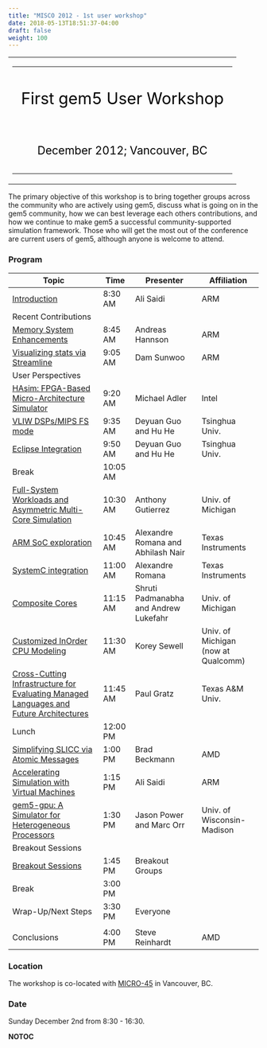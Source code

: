 ```yaml
---
title: "MISCO 2012 - 1st user workshop"
date: 2018-05-13T18:51:37-04:00
draft: false
weight: 100
---
```


<table>
<tbody>
<tr class="odd">
<td><table>
<tbody>
<tr class="odd">
<td><div style="font-size:202%;border:none;margin: 0;padding:.3em;text-align:center;color:#000">
<p>First gem5 User Workshop</p>
</div>
<div style="font-size:140%;border:none;margin: 0;padding:.3em;text-align:center;color:#000">
<p>December 2012; Vancouver, BC</p>
</div></td>
</tr>
</tbody>
</table></td>
</tr>
</tbody>
</table>

The primary objective of this workshop is to bring together groups
across the community who are actively using gem5, discuss what is going
on in the gem5 community, how we can best leverage each others
contributions, and how we continue to make gem5 a successful
community-supported simulation framework. Those who will get the most
out of the conference are current users of gem5, although anyone is
welcome to
attend.

### Program

| Topic                                                                                                                                                    | Time     | Presenter                             | Affiliation                         |
| -------------------------------------------------------------------------------------------------------------------------------------------------------- | -------- | ------------------------------------- | ----------------------------------- |
| [Introduction](Media:gem5_user_workshop_intro.pdf "wikilink")                                                                                            | 8:30 AM  | Ali Saidi                             | ARM                                 |
| Recent Contributions                                                                                                                                     |
| [Memory System Enhancements](Media:2012_12_01_gem5_workshop_Memory.pdf "wikilink")                                                                       | 8:45 AM  | Andreas Hannson                       | ARM                                 |
| [Visualizing stats via Streamline](Media:2012_12_01_gem5_workshop_Streamline.pdf "wikilink")                                                             | 9:05 AM  | Dam Sunwoo                            | ARM                                 |
| User Perspectives                                                                                                                                        |
| [HAsim: FPGA-Based Micro-Architecture Simulator](Media:201212_HAsim_GEM5.pdf "wikilink")                                                                 | 9:20 AM  | Michael Adler                         | Intel                               |
| [VLIW DSPs/MIPS FS mode](Media:Tsinghua's_Presentation_for_gem5_Workshop_2012.pdf "wikilink")                                                            | 9:35 AM  | Deyuan Guo and Hu He                  | Tsinghua Univ.                      |
| [Eclipse Integration](Media:Tsinghua's_Presentation_for_gem5_Workshop_2012.pdf "wikilink")                                                               | 9:50 AM  | Deyuan Guo and Hu He                  | Tsinghua Univ.                      |
| Break                                                                                                                                                    | 10:05 AM |                                       |                                     |
| [Full-System Workloads and Asymmetric Multi-Core Simulation](Media:Gutierrez_gem5_workshop_2012.pdf "wikilink")                                          | 10:30 AM | Anthony Gutierrez                     | Univ. of Michigan                   |
| [ARM SoC exploration](Media:Gem5_workshop_arm_soc_exploration_ext.pdf "wikilink")                                                                        | 10:45 AM | Alexandre Romana and Abhilash Nair    | Texas Instruments                   |
| [SystemC integration](Media:Gem5_workshop_systemC_integration_ext.pdf "wikilink")                                                                        | 11:00 AM | Alexandre Romana                      | Texas Instruments                   |
| [Composite Cores](Media:Performance_Prediction_Models_gem5_workshop.pdf "wikilink")                                                                      | 11:15 AM | Shruti Padmanabha and Andrew Lukefahr | Univ. of Michigan                   |
| [Customized InOrder CPU Modeling](Media:2012_workshop_gem5_inorder_modeling.pdf "wikilink")                                                              | 11:30 AM | Korey Sewell                          | Univ. of Michigan (now at Qualcomm) |
| [Cross-Cutting Infrastructure for Evaluating Managed Languages and Future Architectures](Media:2012_gem5_modern_languages_infrastructure.pdf "wikilink") | 11:45 AM | Paul Gratz                            | Texas A\&M Univ.                    |
| Lunch                                                                                                                                                    | 12:00 PM |                                       |                                     |
| [Simplifying SLICC via Atomic Messages](Media:Atomic_interfaces_micro_2012_final.pdf "wikilink")                                                         | 1:00 PM  | Brad Beckmann                         | AMD                                 |
| [Accelerating Simulation with Virtual Machines](Media:2012_12_gem5_workshop_kvm.pdf "wikilink")                                                          | 1:15 PM  | Ali Saidi                             | ARM                                 |
| [gem5-gpu: A Simulator for Heterogeneous Processors](Media:2012_12_gem5_gpu.pdf "wikilink")                                                              | 1:30 PM  | Jason Power and Marc Orr              | Univ. of Wisconsin-Madison          |
| Breakout Sessions                                                                                                                                        |
| [Breakout Sessions](Media:2012_gem5_micro_breakout.pdf "wikilink")                                                                                       | 1:45 PM  | Breakout Groups                       |                                     |
| Break                                                                                                                                                    | 3:00 PM  |                                       |                                     |
| Wrap-Up/Next Steps                                                                                                                                       | 3:30 PM  | Everyone                              |                                     |
|                                                                                                                                                          |
| Conclusions                                                                                                                                              | 4:00 PM  | Steve Reinhardt                       | AMD                                 |

### Location

The workshop is co-located with
[MICRO-45](http://www.microsymposia.org/micro45/) in Vancouver, BC.

### Date

Sunday December 2nd from 8:30 - 16:30.

__NOTOC__

